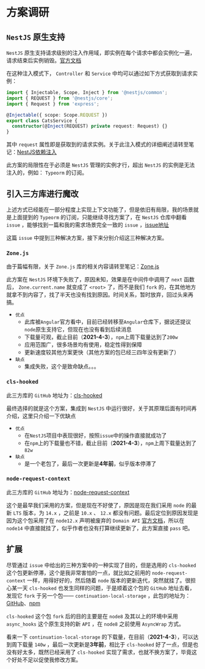 # 方案调研

## `NestJS` 原生支持

`NestJS` 原生支持请求级别的注入作用域，即实例在每个请求中都会实例化一遍，请求结束后实例销毁。[官方文档](https://docs.nestjs.com/fundamentals/injection-scopes)

在这种注入模式下， `Controller` 和 `Service` 中均可以通过如下方式获取到请求实例：

```typescript
import { Injectable, Scope, Inject } from '@nestjs/common';
import { REQUEST } from '@nestjs/core';
import { Request } from 'express';

@Injectable({ scope: Scope.REQUEST })
export class CatsService {
  constructor(@Inject(REQUEST) private request: Request) {}
}
```

其中 `request` 属性即是获取到的请求实例。关于此注入模式的详细阐述请转至笔记：[NestJS依赖注入](../../原理探究/依赖注入/README.md)

此方案的局限性在于必须是 `NestJS` 管理的实例才行，超出 `NestJS` 的实例是无法注入的，例如： `Typeorm` 的订阅。

## 引入三方库进行魔改

上述方式已经能在一部分程度上实现上下文功能了，但是依旧有局限，我的场景就是上面提到的 `Typeorm` 的订阅，只能继续寻找方案了，在 `NestJS` 仓库中翻看 `issue` ，能够找到一篇和我的需求场景完全一致的 `issue` ，[issue地址](https://github.com/nestjs/nest/issues/173)

这篇 `issue` 中提到三种解决方案，接下来分别介绍这三种解决方案。

### `Zone.js`

由于篇幅有限，关于 `Zone.js` 库的相关内容请转至笔记：[Zone.js](../../../../Web/常用库/Zone/README.md)

此方案在 `NestJS` 环境下失败了，原因未知，效果是在中间件中调用了 `next` 函数后， `Zone.current.name` 就变成了 `<root>` 了，而不是我们 `fork` 的，在其他地方就拿不到内容了，找了半天也没有找到原因。时间关系，暂时放弃，回过头来再搞。

* `优点`
  + 此库被`Angular`官方看中，目前已经转移至`Angular`仓库下，据说还提议`node`原生支持它，但现在也没有看到后续消息
  + 下载量可观，截止目前（**2021-4-3**），`npm`上周下载量达到了`200w`
  + 应用范围广，很多场景均有使用，稳定性得到保障
  + 更新速度较其他方案更快（其他方案的包已经三四年没有更新了）
* `缺点`
  + 集成失败，这个是致命缺点。。。

### `cls-hooked`

此三方库的 `GitHub` 地址为：[cls-hooked](https://github.com/jeff-lewis/cls-hooked)

最终选择的就是这个方案，集成到 `NestJS` 中运行很好，关于其原理后面有时间再介绍，这里只介绍一下优缺点

* `优点`
  + 在`NestJS`项目中表现很好，按照`issue`中的操作直接就成功了
  + 在`npm`上的下载量也不错，截止目前（**2021-4-3**），`npm`上周下载量达到了`82w`
* `缺点`
  + 是一个老包了，最后一次更新是**4年前**，似乎版本停滞了

### `node-request-context`

此三方库的 `GitHub` 地址为：[node-request-context](https://github.com/guyguyon/node-request-context)

这个是最早我们采用的方案，但是现在不好使了，原因是现在我们采用 `node` 的最新 `LTS` 版本，为 `14.x` ，之前是 `10.x` 、 `12.x` 都没有问题。最后定位到原因发现是因为这个包采用了在 `node12.x` 声明被废弃的 `Domain API` [官方文档](https://nodejs.org/docs/latest-v12.x/api/domain.html)，所以在 `node14` 中直接就挂了，似乎作者也没有打算继续更新了，此方案直接 `pass` 吧。

## 扩展

尽管通过 `issue` 中给出的三种方案中的一种实现了目的，但是选用的 `cls-hooked` 这个包更新停滞，这个是我非常害怕的一点，就比如之前用的 `node-request-context` 一样，用得好好的，然后随着 `node` 版本的更新迭代，突然就挂了。很担心某一天 `cls-hooked` 也发生同样的问题，于是顺着这个包的 `GitHub` 地址去看，发现它 `fork` 于另一个包—— `continuation-local-storage` ，此包的地址为：[GitHub](https://github.com/othiym23/node-continuation-local-storage)、[npm](https://www.npmjs.com/package/continuation-local-storage)

`cls-hooked` 这个包 `fork` 后的目的主要是在 `node8` 及其以上的环境中采用 `async_hooks` 这个原生支持的新 `API` ，在 `node8` 之前使用 `AsyncWrap` 方式。

看来一下 `continuation-local-storage` 的下载量，在目前（**2021-4-3**），可以达到周下载量 `140w` ，最后一次更新是**3年前**，相比于 `cls-hooked` 好了一点，但是也没有好太多，既然已经采用了 `cls-hooked` 实现了需求，也就不换方案了，毕竟这个好处不足以促使我修改方案。
